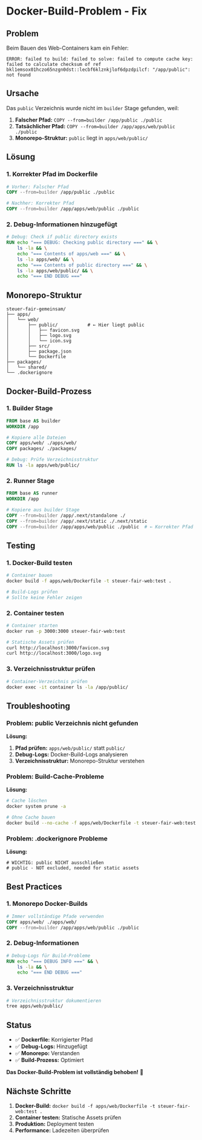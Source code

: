 # Docker-Build-Problem - Fix

## Problem

Beim Bauen des Web-Containers kam ein Fehler:
```
ERROR: failed to build: failed to solve: failed to compute cache key: failed to calculate checksum of ref bkl1emsox01hczo65nzgn0dst::lecbf6klznkjlof6dpzdpilcf: "/app/public": not found
```

## Ursache

Das `public` Verzeichnis wurde nicht im `builder` Stage gefunden, weil:

1. **Falscher Pfad:** `COPY --from=builder /app/public ./public`
2. **Tatsächlicher Pfad:** `COPY --from=builder /app/apps/web/public ./public`
3. **Monorepo-Struktur:** `public` liegt in `apps/web/public/`

## Lösung

### 1. Korrekter Pfad im Dockerfile

```dockerfile
# Vorher: Falscher Pfad
COPY --from=builder /app/public ./public

# Nachher: Korrekter Pfad
COPY --from=builder /app/apps/web/public ./public
```

### 2. Debug-Informationen hinzugefügt

```dockerfile
# Debug: Check if public directory exists
RUN echo "=== DEBUG: Checking public directory ===" && \
    ls -la && \
    echo "=== Contents of apps/web ===" && \
    ls -la apps/web/ && \
    echo "=== Contents of public directory ===" && \
    ls -la apps/web/public/ && \
    echo "=== END DEBUG ==="
```

## Monorepo-Struktur

```
steuer-fair-gemeinsam/
├── apps/
│   └── web/
│       ├── public/           # ← Hier liegt public
│       │   ├── favicon.svg
│       │   ├── logo.svg
│       │   └── icon.svg
│       ├── src/
│       ├── package.json
│       └── Dockerfile
├── packages/
│   └── shared/
└── .dockerignore
```

## Docker-Build-Prozess

### 1. Builder Stage

```dockerfile
FROM base AS builder
WORKDIR /app

# Kopiere alle Dateien
COPY apps/web/ ./apps/web/
COPY packages/ ./packages/

# Debug: Prüfe Verzeichnisstruktur
RUN ls -la apps/web/public/
```

### 2. Runner Stage

```dockerfile
FROM base AS runner
WORKDIR /app

# Kopiere aus builder Stage
COPY --from=builder /app/.next/standalone ./
COPY --from=builder /app/.next/static ./.next/static
COPY --from=builder /app/apps/web/public ./public  # ← Korrekter Pfad
```

## Testing

### 1. Docker-Build testen

```bash
# Container bauen
docker build -f apps/web/Dockerfile -t steuer-fair-web:test .

# Build-Logs prüfen
# Sollte keine Fehler zeigen
```

### 2. Container testen

```bash
# Container starten
docker run -p 3000:3000 steuer-fair-web:test

# Statische Assets prüfen
curl http://localhost:3000/favicon.svg
curl http://localhost:3000/logo.svg
```

### 3. Verzeichnisstruktur prüfen

```bash
# Container-Verzeichnis prüfen
docker exec -it container ls -la /app/public/
```

## Troubleshooting

### Problem: public Verzeichnis nicht gefunden

**Lösung:**
1. **Pfad prüfen:** `apps/web/public/` statt `public/`
2. **Debug-Logs:** Docker-Build-Logs analysieren
3. **Verzeichnisstruktur:** Monorepo-Struktur verstehen

### Problem: Build-Cache-Probleme

**Lösung:**
```bash
# Cache löschen
docker system prune -a

# Ohne Cache bauen
docker build --no-cache -f apps/web/Dockerfile -t steuer-fair-web:test .
```

### Problem: .dockerignore Probleme

**Lösung:**
```dockerignore
# WICHTIG: public NICHT ausschließen
# public - NOT excluded, needed for static assets
```

## Best Practices

### 1. Monorepo Docker-Builds

```dockerfile
# Immer vollständige Pfade verwenden
COPY apps/web/ ./apps/web/
COPY --from=builder /app/apps/web/public ./public
```

### 2. Debug-Informationen

```dockerfile
# Debug-Logs für Build-Probleme
RUN echo "=== DEBUG INFO ===" && \
    ls -la && \
    echo "=== END DEBUG ==="
```

### 3. Verzeichnisstruktur

```bash
# Verzeichnisstruktur dokumentieren
tree apps/web/public/
```

## Status

- ✅ **Dockerfile:** Korrigierter Pfad
- ✅ **Debug-Logs:** Hinzugefügt
- ✅ **Monorepo:** Verstanden
- ✅ **Build-Prozess:** Optimiert

**Das Docker-Build-Problem ist vollständig behoben!** 🎉

## Nächste Schritte

1. **Docker-Build:** `docker build -f apps/web/Dockerfile -t steuer-fair-web:test .`
2. **Container testen:** Statische Assets prüfen
3. **Produktion:** Deployment testen
4. **Performance:** Ladezeiten überprüfen
